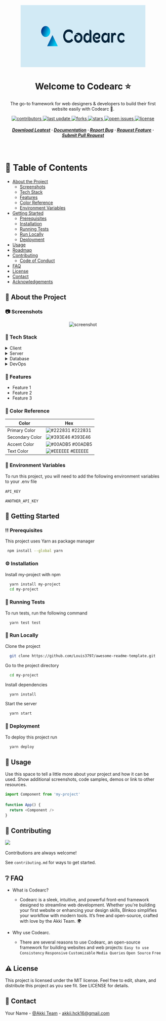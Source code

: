<div align="center">
  <img src="cover.png" alt="logo" width="80%" height="200" />
  <h1>Welcome to Codearc ⭐</h1>
  <p>
    The go-to framework for web designers & developers to build their first website easily with Codearc 🌱.
  </p>
  
<!-- Badges -->
<p>
  <a href="https://github.com/codearclab/codearc/graphs/contributors">
    <img src="https://img.shields.io/github/contributors/codearclab/codearc" alt="contributors"/>
  </a>
  <a href="">
    <img src="https://img.shields.io/github/last-commit/codearclab/codearc" alt="last update"/>
  </a>
  <a href="https://github.com/codearclab/codearclab/network/members">
    <img src="https://img.shields.io/github/forks/codearclab/codearc" alt="forks"/>
  </a>
  <a href="https://github.com/codearclab/codearclab/stargazers">
    <img src="https://img.shields.io/github/stars/codearclab/codearc" alt="stars"/>
  </a>
  <a href="https://github.com/codearclab/codearc/issues/">
    <img src="https://img.shields.io/github/issues/codearclab/codearc" alt="open issues"/>
  </a>
  <a href="https://github.com/codearclab/codearc/blob/master/LICENSE">
    <img src="https://img.shields.io/github/license/codearc/codearc.svg" alt="license" />
  </a>
</p>
   
<h5>
    <a href="https://github.com/codearclab//">Download Leatest</a>
  <span> · </span>
    <a href="https://getcodearc.vercel.app">Documentation</a>
  <span> · </span>
    <a href="https://github.com/codearclab/codearc/issues/">Report Bug</a>
  <span> · </span>
    <a href="https://github.com/codearclab/codearclab/issues/">Request Feature</a>
  <span> · </span>
    <a href="https://github.com/codearclab/codearclab/pullrequest/">Submit Pull Request</a>
</h5>
</div>

<br />

<!-- Table of Contents -->
# :notebook_with_decorative_cover: Table of Contents

- [About the Project](#star2-about-the-project)
  * [Screenshots](#camera-screenshots)
  * [Tech Stack](#space_invader-tech-stack)
  * [Features](#dart-features)
  * [Color Reference](#art-color-reference)
  * [Environment Variables](#key-environment-variables)
- [Getting Started](#toolbox-getting-started)
  * [Prerequisites](#bangbang-prerequisites)
  * [Installation](#gear-installation)
  * [Running Tests](#test_tube-running-tests)
  * [Run Locally](#running-run-locally)
  * [Deployment](#triangular_flag_on_post-deployment)
- [Usage](#eyes-usage)
- [Roadmap](#compass-roadmap)
- [Contributing](#wave-contributing)
  * [Code of Conduct](#scroll-code-of-conduct)
- [FAQ](#grey_question-faq)
- [License](#warning-license)
- [Contact](#handshake-contact)
- [Acknowledgements](#gem-acknowledgements)

  

<!-- About the Project -->
## :star2: About the Project


<!-- Screenshots -->
### :camera: Screenshots

<div align="center"> 
  <img src="https://placehold.co/600x400?text=Your+Screenshot+here" alt="screenshot" />
</div>


<!-- TechStack -->
### :space_invader: Tech Stack

<details>
  <summary>Client</summary>
  <ul>
    <li><a href="https://www.typescriptlang.org/">Typescript</a></li>
    <li><a href="https://nextjs.org/">Next.js</a></li>
    <li><a href="https://reactjs.org/">React.js</a></li>
    <li><a href="https://tailwindcss.com/">TailwindCSS</a></li>
  </ul>
</details>

<details>
  <summary>Server</summary>
  <ul>
    <li><a href="https://www.typescriptlang.org/">Typescript</a></li>
    <li><a href="https://expressjs.com/">Express.js</a></li>
    <li><a href="https://go.dev/">Golang</a></li>
    <li><a href="https://nestjs.com/">Nest.js</a></li>
    <li><a href="https://socket.io/">SocketIO</a></li>
    <li><a href="https://www.prisma.io/">Prisma</a></li>    
    <li><a href="https://www.apollographql.com/">Apollo</a></li>
    <li><a href="https://graphql.org/">GraphQL</a></li>
  </ul>
</details>

<details>
<summary>Database</summary>
  <ul>
    <li><a href="https://www.mysql.com/">MySQL</a></li>
    <li><a href="https://www.postgresql.org/">PostgreSQL</a></li>
    <li><a href="https://redis.io/">Redis</a></li>
    <li><a href="https://neo4j.com/">Neo4j</a></li>
    <li><a href="https://www.mongodb.com/">MongoDB</a></li>
  </ul>
</details>

<details>
<summary>DevOps</summary>
  <ul>
    <li><a href="https://www.docker.com/">Docker</a></li>
    <li><a href="https://www.jenkins.io/">Jenkins</a></li>
    <li><a href="https://circleci.com/">CircleCLI</a></li>
  </ul>
</details>

<!-- Features -->
### :dart: Features

- Feature 1
- Feature 2
- Feature 3

<!-- Color Reference -->
### :art: Color Reference

| Color             | Hex                                                                |
| ----------------- | ------------------------------------------------------------------ |
| Primary Color | ![#222831](https://via.placeholder.com/10/222831?text=+) #222831 |
| Secondary Color | ![#393E46](https://via.placeholder.com/10/393E46?text=+) #393E46 |
| Accent Color | ![#00ADB5](https://via.placeholder.com/10/00ADB5?text=+) #00ADB5 |
| Text Color | ![#EEEEEE](https://via.placeholder.com/10/EEEEEE?text=+) #EEEEEE |


<!-- Env Variables -->
### :key: Environment Variables

To run this project, you will need to add the following environment variables to your .env file

`API_KEY`

`ANOTHER_API_KEY`

<!-- Getting Started -->
## 	:toolbox: Getting Started

<!-- Prerequisites -->
### :bangbang: Prerequisites

This project uses Yarn as package manager

```bash
 npm install --global yarn
```

<!-- Installation -->
### :gear: Installation

Install my-project with npm

```bash
  yarn install my-project
  cd my-project
```
   
<!-- Running Tests -->
### :test_tube: Running Tests

To run tests, run the following command

```bash
  yarn test test
```

<!-- Run Locally -->
### :running: Run Locally

Clone the project

```bash
  git clone https://github.com/Louis3797/awesome-readme-template.git
```

Go to the project directory

```bash
  cd my-project
```

Install dependencies

```bash
  yarn install
```

Start the server

```bash
  yarn start
```


<!-- Deployment -->
### :triangular_flag_on_post: Deployment

To deploy this project run

```bash
  yarn deploy
```


<!-- Usage -->
## :eyes: Usage

Use this space to tell a little more about your project and how it can be used. Show additional screenshots, code samples, demos or link to other resources.


```javascript
import Component from 'my-project'

function App() {
  return <Component />
}
```


<!-- Contributing -->
## :wave: Contributing

<a href="https://github.com/codearclab/codearc/graphs/contributors">
  <img src="https://contrib.rocks/image?repo=codearclab/codearc" />
</a>


Contributions are always welcome!

See `contributing.md` for ways to get started.

<!-- FAQ -->
## :grey_question: FAQ

- What is Codearc?

  + Codearc is a sleek, intuitive, and powerful front-end framework designed to streamline web development. Whether you're building your first website or enhancing your design skills, Blnkoo simplifies your workflow with modern tools. It’s free and open-source, crafted with love by the Akki Team. 🌍

- Why use Codearc.

  + There are several reasons to use Codearc, an open-source framework for building websites and web projects: ```Easy to use``` ```Consistency``` ```Responsive``` ```Customizable``` ```Media Queries``` ```Open Source``` ```Free```


<!-- License -->
## :warning: License

This project is licensed under the MIT license. Feel free to edit, share, and distribute this project as you see fit. See LICENSE for details.

<!-- Contact -->
## :handshake: Contact

Your Name - [@Akki Team](https://twitter.com/) - akkii.hck16@gmail.com
